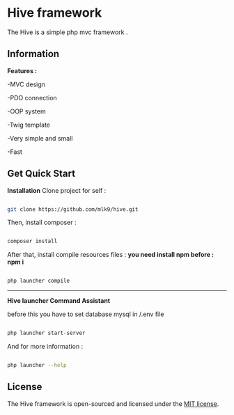 # Hive framework
The Hive is a simple php mvc framework .
  
## Information

**Features :**

-MVC design

-PDO connection

-OOP system

-Twig template

-Very simple and small

-Fast

## Get Quick Start

**Installation**
Clone project for self :
```sh

git clone https://github.com/mlk9/hive.git

```
Then, install composer :

```sh

composer install

```
After that, install compile resources files :
**you need install npm before : npm i**

```sh

php launcher compile

```
  ------------

**Hive launcher Command Assistant**

before this you have to set database mysql in /.env file

```sh

php launcher start-server

```
And for more information  :
```sh

php launcher --help

```

## License

The Hive framework is open-sourced and licensed under the [MIT license](https://opensource.org/licenses/MIT).
